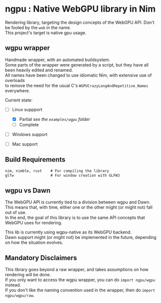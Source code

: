 # ngpu : Native WebGPU library in Nim
Rendering library, targeting the design concepts of the WebGPU API.
Don't be fooled by the `web` in the name.  
This project's target is native gpu usage.


## wgpu wrapper
Handmade wrapper, with an automated buildsystem.  
Some parts of the wrapper were generated by a script, but they have all been heavily edited and renamed.  
All names have been changed to use idiomatic Nim, with extensive use of overloads  
to remove the need for the usual C's `WGPUCrazyLongAndRepetitive_Names` everywhere.

Current state:
- [ ] Linux suppport 
  - [x] Partial  _see the `examples/wgpu` folder_
  - [ ] Complete
- [ ] Windows support
- [ ] Mac support


## Build Requirements
```md
nim, nimble, rust    # For compiling the library
glfw                 # For window creation with GLFW3
```


## wgpu vs Dawn
The WebGPU API is currently tied to a division between wgpu and Dawn.  
This means that, with time, either one or the other might (or might not) fall out of use.  
In the end, the goal of this library is to use the same API concepts that WebGPU uses for rendering.  

This lib is currently using wgpu-native as its WebGPU backend.  
Dawn support might (or might not) be implemented in the future, depending on how the situation evolves.  


## Mandatory Disclaimers
This library goes beyond a raw wrapper, and takes assumptions on how rendering will be done.  
If you only want to access the wgpu wrapper, you can do `import ngpu/wgpu` instead.  
If you don't like the naming convention used in the wrapper, then do `import ngpu/wgpu/raw`.  

